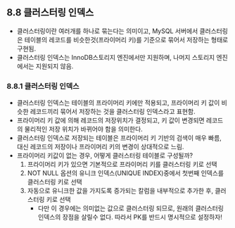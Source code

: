 ## 8.8 클러스터링 인덱스

- 클러스터링이란 여러개를 하나로 묶는다는 의미이고, MySQL 서버에서 클러스터링은 테이블의 레코드를 비슷한것(프라이머리 키)를 기준으로 묶어서 저장하는 형태로 구현됨.
- 클러스터링 인덱스는 InnoDB스토리지 엔진에서만 지원하며, 나머지 스토리지 엔진에서는 지원되지 않음.



### 8.8.1 클러스터링 인덱스

- 클러스터링 인덱스는 테이블의 프라이머리 키에만 적용되고, 프라이머리 키 값이 비슷한 레코드끼리 묶어서 저장하는 것을 클러스터링 인덱스라고 표현함.
- 프라이머리 키 값에 의해 레코드의 저장위치가 결정되고, 키 값이 변경되면 레코드의 물리적인 저장 위치가 바뀌어야 함을 의미한다.
- 클러스터링 인덱스로 저장되는 테이블은 프라이머리 키 기반의 검색이 매우 빠름, 대신 레코드의 저장이나 프라이머리 키의 변경이 상대적으로 느림.
- 프라이머리 키값이 없는 경우, 어떻게 클러스터링 테이블로 구성될까?
  	1. 프라이머리 키가 있으면 기본적으로 프라이머리 키를 클러스터링 키로 선택
  	1. NOT NULL 옵션의 유니크 인덱스(UNIQUE INDEX)중에서 첫번째 인덱스를 클러스터링 키로 선택
   	3. 자동으로 유니크한 값을 가지도록 증가되는 칼럼을 내부적으로 추가한 후, 클러스터링 키로 선택
       - 다만 이 경우에는 의미없는 값으로 클러스터링 되므로, 원래의 클러스터링 인덱스의 장점을 살릴수 없다. 따라서 PK를 반드시 명시적으로 설정하자!